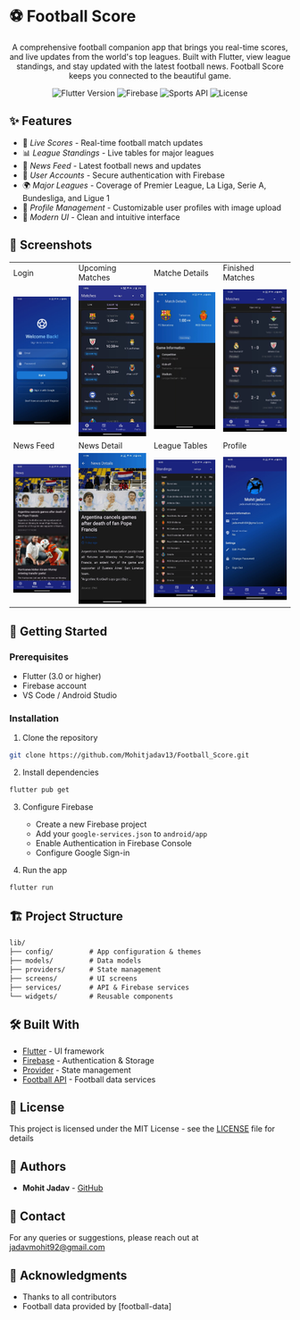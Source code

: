 # ⚽ Football Score

<div align="center">
  
  <p>A comprehensive football companion app that brings you real-time scores, and live updates from the world's top leagues. Built with Flutter, view league standings, and stay updated with the latest football news. Football Score keeps you connected to the beautiful game.</p>

  ![Flutter Version](https://img.shields.io/badge/Flutter-3.0+-02569B?logo=flutter)
  ![Firebase](https://img.shields.io/badge/Firebase-FFCA28?logo=firebase&logoColor=black)
  ![Sports API](https://img.shields.io/badge/Sports_API-2196F3)
  ![License](https://img.shields.io/badge/License-MIT-green.svg)
</div>

## ✨ Features

- 🎯 *Live Scores* - Real-time football match updates
- 📊 *League Standings* - Live tables for major leagues
- 📰 *News Feed* - Latest football news and updates
- 🔐 *User Accounts* - Secure authentication with Firebase
- 🌍 *Major Leagues* - Coverage of Premier League, La Liga, Serie A, Bundesliga, and Ligue 1
- 👤 *Profile Management* - Customizable user profiles with image upload
- 🌙 *Modern UI* - Clean and intuitive interface

## 📱 Screenshots

<table>
  <tr>
    <td>Login</td>
    <td>Upcoming Matches</td>
    <td>Matche Details</td>
    <td>Finished Matches</td>
  </tr>
  <tr>
   <td><img src="screenshots/login.jpg" width="200"/></td>
    <td><img src="screenshots/matches.jpg" width="200"/></td>
    <td><img src="screenshots/match_details.jpg" width="200"/></td>
    <td><img src="screenshots/finished_matches.jpg" width="200"/></td>
  </tr>
  <tr>
      <td>News Feed</td>
    <td>News Detail</td>
    <td>League Tables</td>
    <td>Profile</td>
  </tr>
  <tr>
  <td><img src="screenshots/news.jpg" width="200"/></td>
    <td><img src="screenshots/news_details.jpg" width="200"/></td>
    <td><img src="screenshots/standings.jpg" width="200"/></td>
    <td><img src="screenshots/profile.jpg" width="200"/></td>
  </tr>
</table>


## 🚀 Getting Started

### Prerequisites

- Flutter (3.0 or higher)
- Firebase account
- VS Code / Android Studio

### Installation

1. Clone the repository
```bash
git clone https://github.com/Mohitjadav13/Football_Score.git
```

2. Install dependencies
```bash
flutter pub get
```

3. Configure Firebase
   - Create a new Firebase project
   - Add your `google-services.json` to `android/app`
   - Enable Authentication in Firebase Console
   - Configure Google Sign-in

4. Run the app
```bash
flutter run
```

## 🏗 Project Structure

```
lib/
├── config/         # App configuration & themes
├── models/         # Data models
├── providers/      # State management
├── screens/        # UI screens
├── services/       # API & Firebase services
└── widgets/        # Reusable components
```

## 🛠 Built With

- [Flutter](https://flutter.dev/) - UI framework
- [Firebase](https://firebase.google.com/) - Authentication & Storage
- [Provider](https://pub.dev/packages/provider) - State management
- [Football API](https://www.football-data.org/) - Football data services

## 📄 License

This project is licensed under the MIT License - see the [LICENSE](LICENSE) file for details

## 👥 Authors

- **Mohit Jadav** - [GitHub](https://github.com/Mohitjadav13)

## 👥 Contact

For any queries or suggestions, please reach out at jadavmohit92@gmail.com

## 🙏 Acknowledgments

- Thanks to all contributors
- Football data provided by [football-data]
